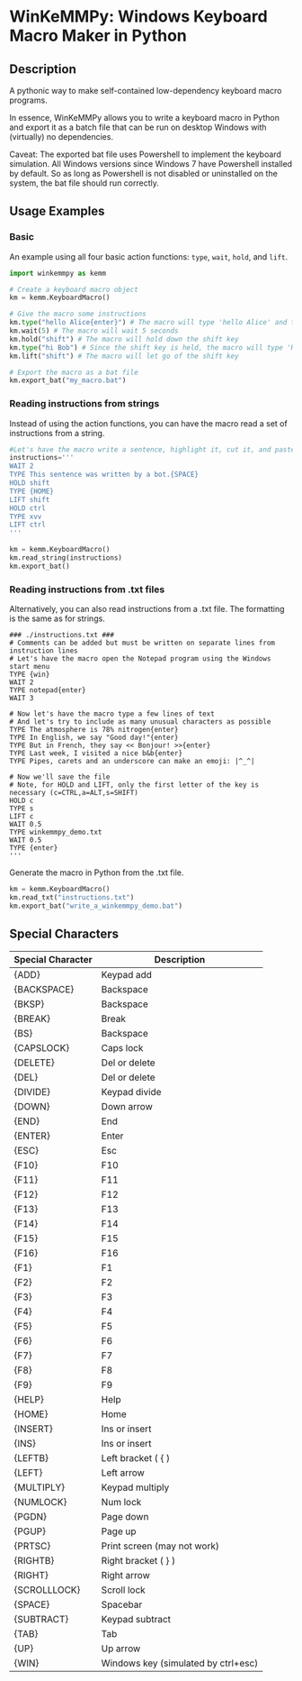 # WinKeMMPy: Windows Keyboard Macro Maker in Python

## Description

A pythonic way to make self-contained low-dependency keyboard macro programs.

In essence, WinKeMMPy allows you to write a keyboard macro in Python and export it as a batch file that can be run on desktop Windows with (virtually) no dependencies.

Caveat: The exported bat file uses Powershell to implement the keyboard simulation. All Windows versions since Windows 7 have Powershell installed by default. So as long as Powershell is not disabled or uninstalled on the system, the bat file should run correctly.

## Usage Examples
### Basic
An example using all four basic action functions: `type`, `wait`, `hold`, and `lift`.
```python
import winkemmpy as kemm

# Create a keyboard macro object
km = kemm.KeyboardMacro()

# Give the macro some instructions
km.type("hello Alice{enter}") # The macro will type 'hello Alice' and then press the enter key
km.wait(5) # The macro will wait 5 seconds
km.hold("shift") # The macro will hold down the shift key
km.type("hi Bob") # Since the shift key is held, the macro will type 'HI BOB'
km.lift("shift") # The macro will let go of the shift key

# Export the macro as a bat file
km.export_bat("my_macro.bat")
```

### Reading instructions from strings
Instead of using the action functions, you can have the macro read a set of instructions from a string.
```python
#Let's have the macro write a sentence, highlight it, cut it, and paste it twice
instructions='''
WAIT 2
TYPE This sentence was written by a bot.{SPACE}
HOLD shift
TYPE {HOME}
LIFT shift
HOLD ctrl
TYPE xvv
LIFT ctrl
'''

km = kemm.KeyboardMacro()
km.read_string(instructions)
km.export_bat()
```


### Reading instructions from .txt files
Alternatively, you can also read instructions from a .txt file. The formatting is the same as for strings.
```text
### ./instructions.txt ###
# Comments can be added but must be written on separate lines from instruction lines
# Let's have the macro open the Notepad program using the Windows start menu
TYPE {win}
WAIT 2
TYPE notepad{enter}
WAIT 3

# Now let's have the macro type a few lines of text
# And let's try to include as many unusual characters as possible
TYPE The atmosphere is 78% nitrogen{enter}
TYPE In English, we say "Good day!"{enter}
TYPE But in French, they say << Bonjour! >>{enter}
TYPE Last week, I visited a nice b&b{enter}
TYPE Pipes, carets and an underscore can make an emoji: |^_^|

# Now we'll save the file
# Note, for HOLD and LIFT, only the first letter of the key is necessary (c=CTRL,a=ALT,s=SHIFT)
HOLD c
TYPE s
LIFT c
WAIT 0.5
TYPE winkemmpy_demo.txt
WAIT 0.5
TYPE {enter}
'''
```
Generate the macro in Python from the .txt file.
```python
km = kemm.KeyboardMacro()
km.read_txt("instructions.txt")
km.export_bat("write_a_winkemmpy_demo.bat")
```

## Special Characters

| Special Character | Description |
| --- | --- |
| {ADD} | Keypad add |
| {BACKSPACE} | Backspace |
| {BKSP} | Backspace |
| {BREAK} | Break |
| {BS} | Backspace |
| {CAPSLOCK} | Caps lock |
| {DELETE} | Del or delete |
| {DEL} | Del or delete |
| {DIVIDE} | Keypad divide |
| {DOWN} | Down arrow |
| {END} | End |
| {ENTER} | Enter |
| {ESC} | Esc |
| {F10} | F10 |
| {F11} | F11 |
| {F12} | F12 |
| {F13} | F13 |
| {F14} | F14 |
| {F15} | F15 |
| {F16} | F16 |
| {F1} | F1 |
| {F2} | F2 |
| {F3} | F3 |
| {F4} | F4 |
| {F5} | F5 |
| {F6} | F6 |
| {F7} | F7 |
| {F8} | F8 |
| {F9} | F9 |
| {HELP} | Help |
| {HOME} | Home |
| {INSERT} | Ins or insert |
| {INS} | Ins or insert |
| {LEFTB} | Left bracket ( { ) |
| {LEFT} | Left arrow |
| {MULTIPLY} | Keypad multiply |
| {NUMLOCK} | Num lock |
| {PGDN} | Page down |
| {PGUP} | Page up |
| {PRTSC} | Print screen (may not work) |
| {RIGHTB} | Right bracket ( } ) |
| {RIGHT} | Right arrow |
| {SCROLLLOCK} | Scroll lock |
| {SPACE} | Spacebar |
| {SUBTRACT} | Keypad subtract |
| {TAB} | Tab |
| {UP} | Up arrow |
| {WIN} | Windows key (simulated by ctrl+esc) |
